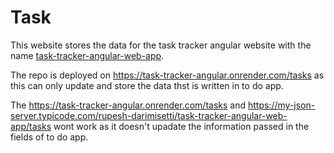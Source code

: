 # Task
This website stores the data for the task tracker angular website with the name [task-tracker-angular-web-app].

The repo is deployed on https://task-tracker-angular.onrender.com/tasks as this can only update and store the data thst is written in to do app.

The https://task-tracker-angular.onrender.com/tasks  and https://my-json-server.typicode.com/rupesh-darimisetti/task-tracker-angular-web-app/tasks wont work as it doesn't upadate the information passed in the fields of to do app.

[task-tracker-angular-web-app]: https://rupesh-darimisetti.github.io/task-tracker-angular-web-app/
